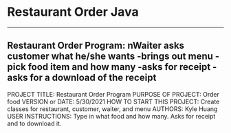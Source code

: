 # Restaurant Order Java
------------------------------------------------------------------------
Restaurant Order Program:
nWaiter asks customer what he/she wants
-brings out menu
-pick food item and how many
-asks for receipt
-asks for a download of the receipt
------------------------------------------------------------------------

PROJECT TITLE: Restaurant Order Program
PURPOSE OF PROJECT: Order food
VERSION or DATE: 5/30/2021
HOW TO START THIS PROJECT: Create classes for restaurant, customer, waiter, and menu
AUTHORS: Kyle Huang
USER INSTRUCTIONS: Type in what food and how many. Asks for receipt and to download it.

